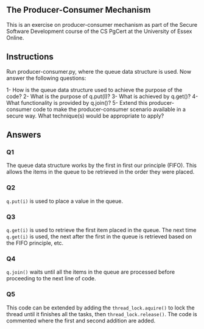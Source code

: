 ## The Producer-Consumer Mechanism

This is an exercise on producer-consumer mechanism as part of the Secure Software Development course of the CS PgCert at the University of Essex Online. 

## Instructions

Run producer-consumer.py, where the queue data structure is used. Now answer the following questions:

1- How is the queue data structure used to achieve the purpose of the code?
2- What is the purpose of q.put(I)?
3- What is achieved by q.get()?
4- What functionality is provided by q.join()?
5- Extend this producer-consumer code to make the producer-consumer scenario available in a secure way. What technique(s) would be appropriate to apply?

## Answers

### Q1

The queue data structure works by the first in first our principle (FIFO). This allows the items in the queue to be retrieved in the order they were placed.

### Q2

```q.put(i)``` is used to place a value in the queue.

### Q3

```q.get(i)``` is used to retrieve the first item placed in the queue. The next time ```q.get(i)``` is used, the next after the first in the queue is retrieved based on the FIFO principle, etc.

### Q4 

```q.join()``` waits until all the items in the queue are processed before proceeding to the next line of code.

### Q5

This code can be extended by adding the ```thread_lock.aquire()``` to lock the thread until it finishes all the tasks, then ```thread_lock.release()```. The code is commented where the first and second addition are added.